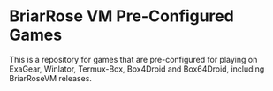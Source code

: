 # BriarRose VM Pre-Configured Games

This is a repository for games that are pre-configured for playing on ExaGear, Winlator, Termux-Box, Box4Droid and Box64Droid, including BriarRoseVM releases.
